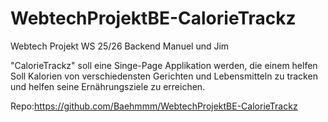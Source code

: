 # WebtechProjektBE-CalorieTrackz
Webtech Projekt WS 25/26 Backend Manuel und Jim

"CalorieTrackz" soll eine Singe-Page Applikation werden,
die einem helfen Soll Kalorien von verschiedensten Gerichten und Lebensmitteln zu tracken und helfen seine Ernährungsziele zu erreichen.

Repo:https://github.com/Baehmmm/WebtechProjektBE-CalorieTrackz